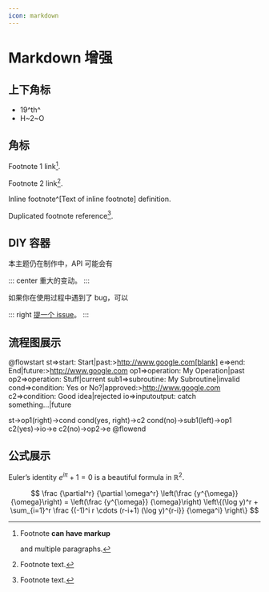 ```yaml
---
icon: markdown
---
```


# Markdown 增强

## 上下角标

- 19^th^
- H~2~O

## 角标

Footnote 1 link[^first].

Footnote 2 link[^second].

Inline footnote^[Text of inline footnote] definition.

Duplicated footnote reference[^second].

[^first]: Footnote **can have markup**

    and multiple paragraphs.

[^second]: Footnote text.

## DIY 容器

本主题仍在制作中，API 可能会有

::: center
重大的变动。
:::

如果你在使用过程中遇到了 bug，可以

::: right
[提一个 issue](https://github.com/Mister-Hope/vuepress-theme-hope/issues)。
:::

## 流程图展示

<!-- markdownlint-disable -->

@flowstart
st=>start: Start|past:>http://www.google.com[blank]
e=>end: End|future:>http://www.google.com
op1=>operation: My Operation|past
op2=>operation: Stuff|current
sub1=>subroutine: My Subroutine|invalid
cond=>condition: Yes
or No?|approved:>http://www.google.com
c2=>condition: Good idea|rejected
io=>inputoutput: catch something...|future

st->op1(right)->cond
cond(yes, right)->c2
cond(no)->sub1(left)->op1
c2(yes)->io->e
c2(no)->op2->e
@flowend

<!-- markdownlint-restore -->

## 公式展示

Euler’s identity $e^{i\pi}+1=0$ is a beautiful formula in $\mathbb{R}^2$.

$$
\frac {\partial^r} {\partial \omega^r} \left(\frac {y^{\omega}} {\omega}\right)
= \left(\frac {y^{\omega}} {\omega}\right) \left\{(\log y)^r + \sum_{i=1}^r \frac {(-1)^i r \cdots (r-i+1) (\log y)^{r-i}} {\omega^i} \right\}
$$
